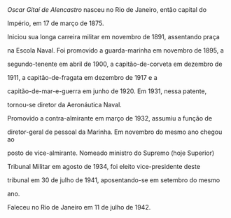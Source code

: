 

 



*Oscar Gitaí de Alencastro* nasceu no Rio de Janeiro, então capital do

Império, em 17 de março de 1875.



Iniciou sua longa carreira militar em novembro de 1891, assentando praça

na Escola Naval. Foi promovido a guarda-marinha em novembro de 1895, a

segundo-tenente em abril de 1900, a capitão-de-corveta em dezembro de

1911, a capitão-de-fragata em dezembro de 1917 e a

capitão-de-mar-e-guerra em junho de 1920. Em 1931, nessa patente,

tornou-se diretor da Aeronáutica Naval.



Promovido a contra-almirante em março de 1932, assumiu a função de

diretor-geral de pessoal da Marinha. Em novembro do mesmo ano chegou ao

posto de vice-almirante. Nomeado ministro do Supremo (hoje Superior)

Tribunal Militar em agosto de 1934, foi eleito vice-presidente deste

tribunal em 30 de julho de 1941, aposentando-se em setembro do mesmo

ano.



Faleceu no Rio de Janeiro em 11 de julho de 1942.



 



